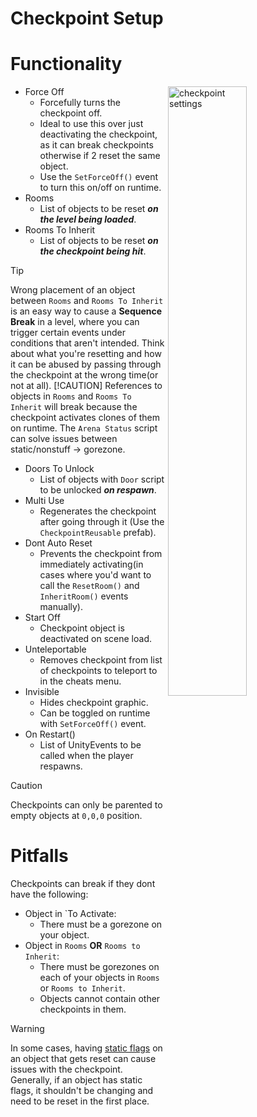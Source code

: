 # Checkpoint Setup



# Functionality
<img align="right" src="https://coolboi21.github.io/Rude-Docs/Tutorials/Beginner/assets/creating-checkpoints-checkpoint-settings.png" 
alt="checkpoint settings" width="50%" height="50%" ></img>

* Force Off
	* Forcefully turns the checkpoint off.
	* Ideal to use this over just deactivating the checkpoint, as it can break checkpoints otherwise if 2 reset the same object.
   	* Use the `SetForceOff()` event to turn this on/off on runtime.
* Rooms
	* List of objects to be reset <i><b>on the level being loaded</b></i>.
* Rooms To Inherit
	* List of objects to be reset <i><b>on the checkpoint being hit</b></i>.
>[!TIP]
>Wrong placement of an object between `Rooms` and `Rooms To Inherit` is an easy way to cause a <b>Sequence Break</b> in a level, where you can trigger certain events under conditions that aren't intended. Think about what you're resetting and how it can be abused by passing through the checkpoint at the wrong time(or not at all).
>[!CAUTION]
>References to objects in `Rooms` and `Rooms To Inherit` will break because the checkpoint activates clones of them on runtime. The `Arena Status`  script can solve issues between static/nonstuff -> gorezone.
* Doors To Unlock
	* List of objects with `Door` script to be unlocked <i><b>on respawn</b></i>.
* Multi Use
	* Regenerates the checkpoint after going through it (Use the `CheckpointReusable` prefab).
* Dont Auto Reset
	* Prevents the checkpoint from immediately activating(in cases where you'd want to call the `ResetRoom()` and `InheritRoom()` events manually).
* Start Off
	* Checkpoint object is deactivated on scene load.
* Unteleportable
	* Removes checkpoint from list of checkpoints to teleport to in the cheats menu.
* Invisible
	* Hides checkpoint graphic.
	* Can be toggled on runtime with `SetForceOff()` event.
* On Restart()
	* List of UnityEvents to be called when the player respawns.
>[!CAUTION]
>Checkpoints can only be parented to empty objects at `0,0,0` position.

# Pitfalls
Checkpoints can break if they dont have the following:
* Object in `To Activate:
	* There must be a gorezone on your object.
* Object in `Rooms` <b>OR</b> `Rooms to Inherit`:
	* There must be gorezones on each of your objects in `Rooms` or `Rooms to Inherit`.
 	* Objects cannot contain other checkpoints in them.
>[!WARNING]
>In some cases, having <a href="https://docs.unity3d.com/Manual/StaticObjects.html">static flags</a> on an object that gets reset can cause issues with the checkpoint. Generally, if an object has static flags, it shouldn't be changing and need to be reset in the first place.
